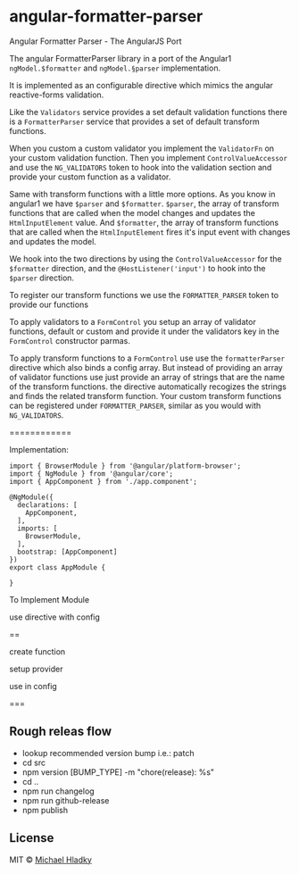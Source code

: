 # angular-formatter-parser

Angular Formatter Parser - The AngularJS Port


The angular FormatterParser library in a port of the Angular1 `ngModel.$formatter` and `ngModel.§parser` implementation.

It is implemented as an configurable directive which mimics the angular reactive-forms validation.

Like the `Validators` service provides a set default validation functions there is a `FormatterParser` service that provides a set of default transform functions.

When you custom a custom validator you implement the `ValidatorFn` on your custom validation function.
Then you implement `ControlValueAccessor` and use the `NG_VALIDATORS` token to hook into the validation section and provide your custom function as a validator.

Same with transform functions with a little more options. As you know in angular1 we have `$parser` and `$formatter`.
`$parser`, the array of transform functions that are called when the model changes and updates the `HtmlInputElement` value.
And `$formatter`, the array of transform functions that are called when the `HtmlInputElement` fires it's input event with changes and updates the model.

We hook into the two directions by using the `ControlValueAccessor` for the `$formatter` direction, and the `@HostListener('input')` to hook into the `$parser` direction.

To register our transform functions we use the `FORMATTER_PARSER` token to provide our functions

To apply validators to a `FormControl` you setup an array of validator functions, default or custom and provide it under the validators key in the `FormControl` constructor parmas.

To apply transform functions to a `FormControl` use use the `formatterParser` directive which also binds a config array.
But instead of providing an array of validator functions use just provide an array of strings that are the name of the transform functions. the directive automatically recogizes the strings and finds the related transform function.
Your custom transform functions can be registered under `FORMATTER_PARSER`, similar as you would with `NG_VALIDATORS`.



============

Implementation:

```
import { BrowserModule } from '@angular/platform-browser';
import { NgModule } from '@angular/core';
import { AppComponent } from './app.component';

@NgModule({
  declarations: [
    AppComponent,
  ],
  imports: [
    BrowserModule,
  ],
  bootstrap: [AppComponent]
})
export class AppModule {

}

```
To
Implement Module

use directive with config

==

create function

setup provider

use in config

===

## Rough releas flow
- lookup recommended version bump i.e.: patch
- cd src
- npm version [BUMP_TYPE] -m "chore(release): %s"
- cd ..
- npm run changelog
- npm run github-release
- npm publish

## License

MIT © [Michael Hladky](mailto:michael@hladky.at)
